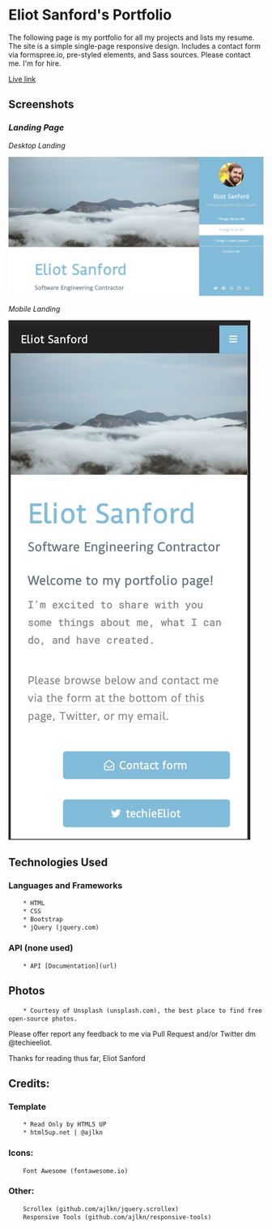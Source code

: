 # Eliot Sanford's Portfolio

The following page is my portfolio for all my projects and lists my resume. The site is a simple single-page responsive design. Includes a contact form via formspree.io, pre-styled elements, and Sass sources. Please contact me. I'm for hire.

[Live link](https://techieeliot.com)

## Screenshots

### _Landing Page_

_Desktop Landing_

![landingPage](images/desktop.png)

_Mobile Landing_

![landingPageMobile](images/mobile.png)

## Technologies Used

### Languages and Frameworks

    	* HTML
    	* CSS
    	* Bootstrap
    	* jQuery (jquery.com)

### API (none used)

    	* API [Documentation](url)

## Photos

    	* Courtesy of Unsplash (unsplash.com), the best place to find free open-source photos.

Please offer report any feedback to me via Pull Request and/or Twitter dm @techieeliot.

Thanks for reading thus far,
Eliot Sanford

## Credits:

### Template

    	* Read Only by HTML5 UP
    	* html5up.net | @ajlkn

### Icons:

    	Font Awesome (fontawesome.io)

### Other:

    	Scrollex (github.com/ajlkn/jquery.scrollex)
    	Responsive Tools (github.com/ajlkn/responsive-tools)
